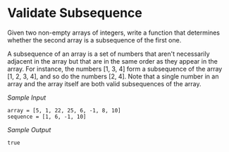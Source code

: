 # Validate Subsequence

Given two non-empty arrays of integers, write a function that determines whether the second array is a subsequence of the first one.

A subsequence of an array is a set of numbers that aren't necessarily adjacent in the array but that are in the same order as they appear in the array. For instance, the numbers [1, 3, 4] form a subsequence of the array [1, 2, 3, 4], and so do the numbers [2, 4]. Note that a single number in an array and the array itself are both valid subsequences of the array.

*Sample Input*
```
array = [5, 1, 22, 25, 6, -1, 8, 10]
sequence = [1, 6, -1, 10]
```

*Sample Output*
```
true
```
